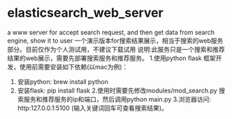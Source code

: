 # elasticsearch_web_server
a www server for accept search request, and then get data from search engine, show it to user
一个演示版本for搜索结果展示，相当于搜索的web服务部分。目前仅作为个人测试用，不建议下载试用
说明:此服务只是一个搜索和推荐结果的web展示，需要先部署搜索服务和推荐服务。
1.使用python flask 框架开发，使用前需要安装如下依赖(以mac为例)：
1) 安装python: brew install python
2) 安装flask: pip install flask
2.使用时需要先修改modules/mod_search.py 搜索服务和推荐服务的ip和端口，然后调用python main.py
3.浏览器访问: http:127.0.0.1:5100 (输入关键词回车可查看搜索结果)。
